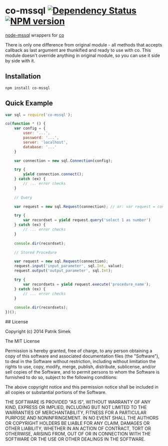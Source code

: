 # co-mssql [![Dependency Status](https://david-dm.org/patriksimek/co-mssql.png)](https://david-dm.org/patriksimek/co-mssql) [![NPM version](https://badge.fury.io/js/co-mssql.png)](http://badge.fury.io/js/co-mssql)

[node-mssql](https://github.com/patriksimek/node-mssql) wrappers for [co](https://github.com/visionmedia/co)

There is only one difference from original module - all methods that accepts callback as last argument are thunkified and ready to use with co. This module doesn't override anything in original module, so you can use it side by side with it.

## Installation

    npm install co-mssql

## Quick Example

```javascript
var sql = require('co-mssql'); 

co(function * () {
    var config = {
        user: '...',
        password: '...',
        server: 'localhost',
        database: '...'
    }

    var connection = new sql.Connection(config);

    try {
        yield connection.connect();
    } catch (ex) {
        // ... error checks
    }
    
    // Query

    var request = new sql.Request(connection); // or: var request = connection.request();

    try {
        var recordset = yield request.query('select 1 as number')
    } catch (ex) {
        // ... error checks
    }
    
    console.dir(recordset);

    // Stored Procedure

    var request = new sql.Request(connection);
    request.input('input_parameter', sql.Int, value);
    request.output('output_parameter', sql.Int);

    try {
        var recordsets = yield request.execute('procedure_name');
    } catch (ex) {
        // ... error checks
    }
    
    console.dir(recordsets);
})();
```

<a name="license" />
## License

Copyright (c) 2014 Patrik Simek

The MIT License

Permission is hereby granted, free of charge, to any person obtaining a copy of this software and associated documentation files (the "Software"), to deal in the Software without restriction, including without limitation the rights to use, copy, modify, merge, publish, distribute, sublicense, and/or sell copies of the Software, and to permit persons to whom the Software is furnished to do so, subject to the following conditions:

The above copyright notice and this permission notice shall be included in all copies or substantial portions of the Software.

THE SOFTWARE IS PROVIDED "AS IS", WITHOUT WARRANTY OF ANY KIND, EXPRESS OR IMPLIED, INCLUDING BUT NOT LIMITED TO THE WARRANTIES OF MERCHANTABILITY, FITNESS FOR A PARTICULAR PURPOSE AND NONINFRINGEMENT. IN NO EVENT SHALL THE AUTHORS OR COPYRIGHT HOLDERS BE LIABLE FOR ANY CLAIM, DAMAGES OR OTHER LIABILITY, WHETHER IN AN ACTION OF CONTRACT, TORT OR OTHERWISE, ARISING FROM, OUT OF OR IN CONNECTION WITH THE SOFTWARE OR THE USE OR OTHER DEALINGS IN THE SOFTWARE.
